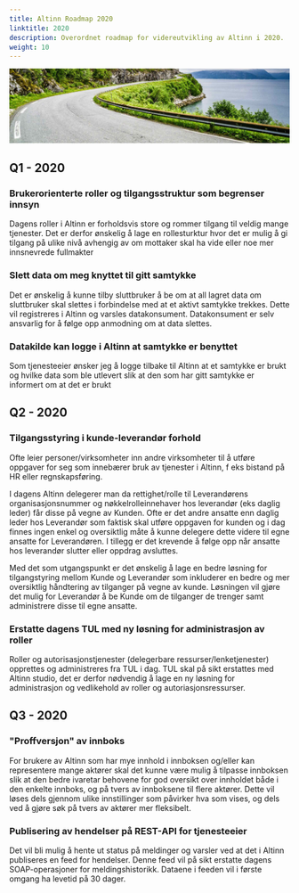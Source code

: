 ```yaml
---
title: Altinn Roadmap 2020
linktitle: 2020
description: Overordnet roadmap for videreutvikling av Altinn i 2020.
weight: 10
---
```


![Vei i Brønnøysund](../vei-i-brønnøysund.jpg)

## Q1 - 2020
### Brukerorienterte roller og tilgangsstruktur som begrenser innsyn
Dagens roller i Altinn er forholdsvis store og rommer tilgang til veldig mange tjenester. Det er derfor ønskelig å lage en rollesturktur hvor det er mulig å gi tilgang på ulike nivå avhengig av om mottaker skal ha vide eller noe mer innsnevrede fullmakter

### Slett data om meg knyttet til gitt samtykke
Det er ønskelig å kunne tilby sluttbruker å be om at all lagret data om sluttbruker skal slettes i forbindelse med at et aktivt samtykke trekkes. Dette vil registreres i Altinn og varsles datakonsument. Datakonsument er selv ansvarlig for å følge opp anmodning om at data slettes. 

### Datakilde kan logge i Altinn at samtykke er benyttet
Som tjenesteeier ønsker jeg å logge tilbake til Altinn at et samtykke er brukt og hvilke data som ble utlevert slik at den som har gitt samtykke er informert om at det er brukt

## Q2 - 2020
### Tilgangsstyring i kunde-leverandør forhold
Ofte leier personer/virksomheter inn andre virksomheter til å utføre oppgaver for seg som innebærer bruk av tjenester i Altinn, f eks bistand på HR eller regnskapsføring.

I dagens Altinn delegerer man da rettighet/rolle til Leverandørens organisasjonsnummer og nøkkelrolleinnehaver hos leverandør (eks daglig leder) får disse på vegne av Kunden. Ofte er det andre ansatte enn daglig leder hos Leverandør som faktisk skal utføre oppgaven for kunden og i dag finnes ingen enkel og oversiktlig måte å kunne delegere dette videre til egne ansatte for Leverandøren. I tillegg er det krevende å følge opp når ansatte hos leverandør slutter eller oppdrag avsluttes.

Med det som utgangspunkt er det ønskelig å lage en bedre løsning for tilgangstyring mellom Kunde og Leverandør som inkluderer en bedre og mer oversiktlig håndtering av tilganger på vegne av kunde. Løsningen vil gjøre det mulig for Leverandør å be Kunde om de tilganger de trenger samt administrere disse til egne ansatte. 

### Erstatte dagens TUL med ny løsning for administrasjon av roller
Roller og autorisasjonstjenester (delegerbare ressurser/lenketjenester) opprettes og administreres fra TUL i dag. TUL skal på sikt erstattes med Altinn studio, det er derfor nødvendig å lage en ny løsning for administrasjon og vedlikehold av roller og autoriasjonsressurser.

## Q3 - 2020
### "Proffversjon" av innboks
For brukere av Altinn som har mye innhold i innboksen og/eller kan representere mange aktører skal det kunne være mulig å tilpasse innboksen slik at den bedre ivaretar behovene for god oversikt over innholdet både i den enkelte innboks, og på tvers av innboksene til flere aktører. Dette vil løses dels gjennom ulike innstillinger som påvirker hva som vises, og dels ved å gjøre søk på tvers av aktører mer fleksibelt.

### Publisering av hendelser på REST-API for tjenesteeier 
Det vil bli mulig å hente ut status på meldinger og varsler ved at det i Altinn publiseres en feed for hendelser. Denne feed vil på sikt erstatte dagens SOAP-operasjoner for meldingshistorikk. Dataene i feeden vil i første omgang ha levetid på 30 dager.
